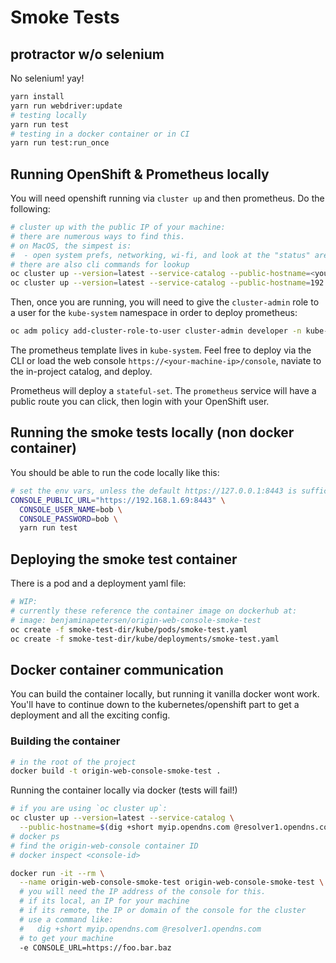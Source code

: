 # Smoke Tests

## protractor w/o selenium

No selenium! yay!

```bash
yarn install
yarn run webdriver:update
# testing locally
yarn run test
# testing in a docker container or in CI
yarn run test:run_once
```

## Running OpenShift & Prometheus locally

You will need openshift running via `cluster up` and then prometheus.  Do the following:

```bash
# cluster up with the public IP of your machine:
# there are numerous ways to find this.
# on MacOS, the simpest is:
#  - open system prefs, networking, wi-fi, and look at the "status" are for IP address.
# there are also cli commands for lookup
oc cluster up --version=latest --service-catalog --public-hostname=<your-machine-ip>
oc cluster up --version=latest --service-catalog --public-hostname=192.168.1.69

```

Then, once you are running, you will need to give the `cluster-admin` role to
a user for the `kube-system` namespace in order to deploy prometheus:

```bash
oc adm policy add-cluster-role-to-user cluster-admin developer -n kube-system
```

The prometheus template lives in `kube-system`. Feel free to deploy via the CLI or
load the web console `https://<your-machine-ip>/console`, naviate to the in-project
catalog, and deploy.

Prometheus will deploy a `stateful-set`.  The `prometheus` service will have a
public route you can click, then login with your OpenShift user.

## Running the smoke tests locally (non docker container)

You should be able to run the code locally like this:

```bash
# set the env vars, unless the default https://127.0.0.1:8443 is sufficient
CONSOLE_PUBLIC_URL="https://192.168.1.69:8443" \
  CONSOLE_USER_NAME=bob \
  CONSOLE_PASSWORD=bob \
  yarn run test
```

## Deploying the smoke test container

There is a pod and a deployment yaml file:

```bash
# WIP:
# currently these reference the container image on dockerhub at:
# image: benjaminapetersen/origin-web-console-smoke-test
oc create -f smoke-test-dir/kube/pods/smoke-test.yaml
oc create -f smoke-test-dir/kube/deployments/smoke-test.yaml
```

## Docker container communication

You can build the container locally, but running it vanilla docker wont work.
You'll have to continue down to the kubernetes/openshift part to get a deployment
and all the exciting config.

### Building the container

```bash
# in the root of the project
docker build -t origin-web-console-smoke-test .
```

Running the container locally via docker (tests will fail!)

```bash
# if you are using `oc cluster up`:
oc cluster up --version=latest --service-catalog \
  --public-hostname=$(dig +short myip.opendns.com @resolver1.opendns.com)
# docker ps
# find the origin-web-console container ID
# docker inspect <console-id>

docker run -it --rm \
  --name origin-web-console-smoke-test origin-web-console-smoke-test \
  # you will need the IP address of the console for this.
  # if its local, an IP for your machine
  # if its remote, the IP or domain of the console for the cluster
  # use a command like:
  #   dig +short myip.opendns.com @resolver1.opendns.com
  # to get your machine
  -e CONSOLE_URL=https://foo.bar.baz
```
